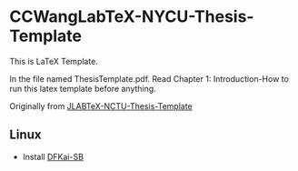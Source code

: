# CCWangLabTeX-NYCU-Thesis-Template
This is LaTeX Template.

In the file named ThesisTemplate.pdf. Read Chapter 1: Introduction-How to run this latex template before anything.

Originally from [JLABTeX-NCTU-Thesis-Template](https://github.com/Cation707/JLABTeX-NCTU-Thesis-Template)

## Linux
- Install [DFKai-SB](https://docs.microsoft.com/en-us/typography/font-list/dfkai-sb)
